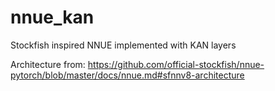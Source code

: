 # nnue_kan
Stockfish inspired NNUE implemented with KAN layers

Architecture from: https://github.com/official-stockfish/nnue-pytorch/blob/master/docs/nnue.md#sfnnv8-architecture